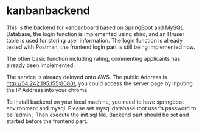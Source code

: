 # kanbanbackend

This is the backend for kanbanboard based on SpringBoot and MySQL Database, the login function is implemented using shiro, and an Hruser table is used
for storing user information. The login function is already tested with Postman, the frontend login part is still being
implemented now.

The other basic function including rating, commenting applicants has already been implemented.

The service is already deloyed onto AWS. The public Address is http://54.242.195.155:8080/, you could access the server page by inputing the IP Address into
your chrome

To Install backend on your local machine, you need to have springboot environment and mysql. Please set mysql database root user's password to be 'admin',
Then execute the init.sql file. Backend part should be set and started before the frontend part.
